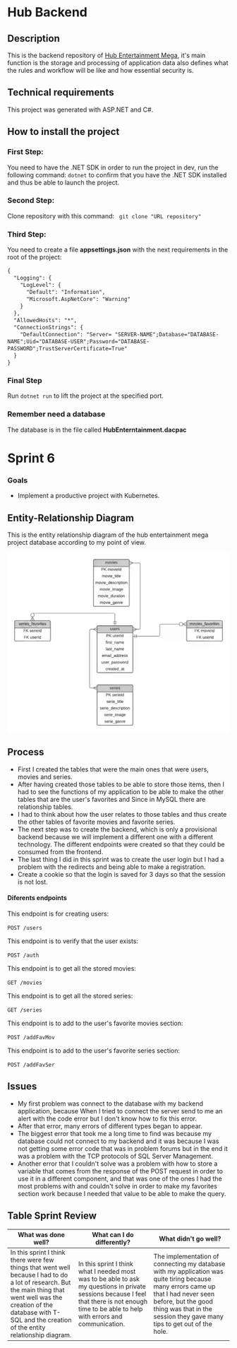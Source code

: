 # Hub Backend

## Description

This is the backend repository of [Hub Entertainment Mega](https://github.com/Jonhy-D/hub-entertainment-mega), it's main function is the storage and processing of application data also defines what the rules and workflow will be like and how essential security is.

## Technical requirements

This project was generated with ASP.NET and C#.

## How to install the project

### First Step: 

You need to have the .NET SDK in order to run the project in dev, run the following command: `dotnet` to confirm that you have the .NET SDK installed and thus be able to launch the project.

### Second Step: 

Clone repository with this command:
` git clone "URL repository"`

### Third Step:

You need to create a file **appsettings.json** with the next requirements in the root of the project:
```
{
  "Logging": {
    "LogLevel": {
      "Default": "Information",
      "Microsoft.AspNetCore": "Warning"
    }
  },
  "AllowedHosts": "*",
  "ConnectionStrings": {
    "DefaultConnection": "Server= "SERVER-NAME";Database="DATABASE-NAME";Uid="DATABASE-USER";Password="DATABASE-PASSWORD";TrustServerCertificate=True" 
  }
}
```

### Final Step

Run `dotnet run` to lift the project at the specified port.

### Remember need a database

The database is in the file called **HubEnterntainment.dacpac**

# Sprint 6

### Goals

- Implement a productive project with Kubernetes.

## Entity-Relationship Diagram

This is the entity relationship diagram of the hub entertainment mega project database according to my point of view.

![Entity-Relationship Diagram Image](/public/Entity-Relationship.webp)

## Process

- First I created the tables that were the main ones that were users, movies and series. 
- After having created those tables to be able to store those items, then I had to see the functions of my application to be able to make the other tables that are the user's favorites and Since in MySQL there are relationship tables.
- I had to think about how the user relates to those tables and thus create the other tables of favorite movies and favorite series.
- The next step was to create the backend, which is only a provisional backend because we will implement a different one with a different technology. The different endpoints were created so that they could be consumed from the frontend.
- The last thing I did in this sprint was to create the user login but I had a problem with the redirects and being able to make a registration.
- Create a cookie so that the login is saved for 3 days so that the session is not lost.

#### Diferents endpoints
This endpoint is for creating users:

`POST /users` 

This endpoint is to verify that the user exists:

`POST /auth `

This endpoint is to get all the stored movies:

`GET /movies`

This endpoint is to get all the stored series:

`GET /series`

This endpoint is to add to the user's favorite movies section:

`POST /addFavMov`

This endpoint is to add to the user's favorite series section:

`POST /addFavSer`

## Issues

- My first problem was connect to the database with my backend application, because When I tried to connect the server send to me an alert with the code error but I don't know how to fix this error.
- After that error, many errors of different types began to appear.
- The biggest error that took me a long time to find was because my database could not connect to my backend and it was because I was not getting some error code that was in problem forums but in the end it was a problem with the TCP protocols of SQL Server Management.
- Another error that I couldn't solve was a problem with how to store a variable that comes from the response of the POST request in order to use it in a different component, and that was one of the ones I had the most problems with and couldn't solve in order to make my favorites section work because I needed that value to be able to make the query.

## Table Sprint Review

| **What was done well?** | **What can I do differently?** | **What didn't go well?** |
------------------|----------------------------|-----------------------
| In this sprint I think there were few things that went well because I had to do a lot of research. But the main thing that went well was the creation of the database with T-SQL and the creation of the entity relationship diagram. | In this sprint I think what I needed most was to be able to ask my questions in private sessions because I feel that there is not enough time to be able to help with errors and communication. | The implementation of connecting my database with my application was quite tiring because many errors came up that I had never seen before, but the good thing was that in the session they gave many tips to get out of the hole. |